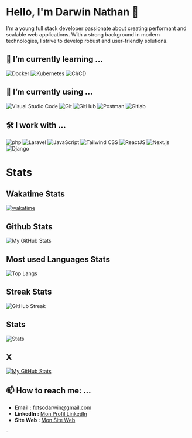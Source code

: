 # Hello, I'm Darwin Nathan 👋

<!--
**darwinnatha/darwinnatha** is a ✨ _special_ ✨ repository because its `README.md` (this file) appears on your GitHub profile.

Here are some ideas to get you started:

- 👯 I’m looking to collaborate on ...
- 🤔 I’m looking for help with ...
- 💬 Ask me about ...
- 😄 Pronouns: ...
- ⚡ Fun fact: ...
-->

I'm a young full stack developer passionate about creating performant and scalable web applications. With a strong background in modern technologies, I strive to develop robust and user-friendly solutions.
<!-- Je suis un développeur web fullstack passionné, spécialisé dans la création d'applications web performantes et évolutives. Avec une expertise dans des technologies modernes, je m'efforce de développer des solutions robustes et conviviales. -->

## 🌱 I’m currently learning ...

![Docker](https://img.shields.io/badge/-Docker-2496ED?style=flat&logo=docker&logoColor=white)
![Kubernetes](https://img.shields.io/badge/-Kubernetes-326CE5?style=flat&logo=kubernetes&logoColor=white)
![CI/CD](https://img.shields.io/badge/-CI/CD-000000?style=flat)

## 🔭 I’m currently using ...

![Visual Studio Code](https://img.shields.io/badge/-Visual%20Studio%20Code-007ACC?style=flat&logo=visual-studio-code&logoColor=white)
![Git](https://img.shields.io/badge/-Git-F05032?style=flat&logo=git&logoColor=white)
![GitHub](https://img.shields.io/badge/-GitHub-181717?style=flat&logo=github&logoColor=white)
![Postman](https://img.shields.io/badge/-Postman-FF6C37?style=flat&logo=postman&logoColor=white)
![Gitlab](https://img.shields.io/badge/-Gitlab-FC6D26?style=flat&logo=gitlab&logoColor=white)

## 🛠️ I work with ...

  ![php](https://shields.io/badge/-PHP-3776AB?style=flat&logo=php)
  ![Laravel](https://img.shields.io/badge/-Laravel-FF2D20?style=flat&logo=laravel&logoColor=white)
  ![JavaScript](https://img.shields.io/badge/-JavaScript-F7DF1E?style=flat&logo=javascript&logoColor=black)
  ![Tailwind CSS](https://img.shields.io/badge/-Tailwind_CSS-38B2AC?style=flat&logo=tailwind-css&logoColor=white)
  ![ReactJS](https://shields.io/badge/react-black?logo=react&style=for-the-badge)
  ![Next.js](https://img.shields.io/badge/-Next.js-000000?style=flat&logo=next.js&logoColor=white)
  ![Django](https://img.shields.io/badge/-Django-092E20?style=flat&logo=django&logoColor=white)

# Stats

## Wakatime Stats

[![wakatime](https://wakatime.com/badge/user/018ee0e1-4a0f-4f3e-bfe2-17035f109062.svg)](https://wakatime.com/@018ee0e1-4a0f-4f3e-bfe2-17035f109062)

## Github Stats

![My GitHub Stats](https://github-readme-stats.vercel.app/api?username=darwinnatha&show_icons=true&hide=stars&count_private=true&include_all_commits=true&border_radius=10&bg_color=30,107faf,073fff&text_color=fff&title_color=fff&icon_color=fff)

## Most used Languages Stats

![Top Langs](https://github-readme-stats.vercel.app/api/top-langs/?username=darwinnatha&layout=compact&bg_color=440,f7ff11,073fff&text_color=fff&title_color=fff&icon_color=fff&show_icons=true)

## Streak Stats

![GitHub Streak](https://streak-stats.demolab.com/?user=darwinnatha&locale=fr)

## Stats

![Stats](https://github-profile-trophy.vercel.app/?username=darwinnatha)

## X

[![My GitHub Stats](https://img.shields.io/twitter/follow/DarwinNatha?logo=twitter&style=for-the-badge)](https://twitter.com/DarwinNatha)

## 📫 How to reach me: ...

- **Email :** [fotsodarwin@gmail.com](mailto:fotsodarwin@gmail.com)
- **LinkedIn :** [Mon Profil LinkedIn](https://www.linkedin.com/in/darwin-fotso/)
- **Site Web :** [Mon Site Web](https://jd-devs.com/)
<!--

## 🌱 En apprentissage

Je suis actuellement en train d'apprendre :

- [Technologie ou sujet en cours d'apprentissage]
- [Technologie ou sujet en cours d'apprentissage]

## 🎯 Objectifs

Je vise à :

- Améliorer mes compétences en [sujet ou technologie].
- Participer à des projets open source.
- Contribuer à la communauté de développement web.

-->-
